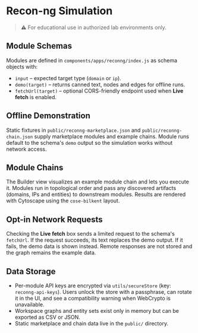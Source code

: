 # Recon-ng Simulation

> ⚠️ For educational use in authorized lab environments only.

## Module Schemas

Modules are defined in `components/apps/reconng/index.js` as schema objects with:

- `input` – expected target type (`domain` or `ip`).
- `demo(target)` – returns canned text, nodes and edges for offline runs.
- `fetchUrl(target)` – optional CORS-friendly endpoint used when **Live fetch** is enabled.

## Offline Demonstration

Static fixtures in `public/reconng-marketplace.json` and `public/reconng-chain.json` supply marketplace modules and example chains. Module runs default to the schema's `demo` output so the simulation works without network access.

## Module Chains

The Builder view visualizes an example module chain and lets you execute it. Modules run in topological order and pass any discovered artifacts (domains, IPs and entities) to downstream modules. Results are rendered with Cytoscape using the `cose-bilkent` layout.

## Opt-in Network Requests

Checking the **Live fetch** box sends a limited request to the schema's `fetchUrl`. If the request succeeds, its text replaces the demo output. If it fails, the demo data is shown instead. Remote responses are not stored and the graph remains the example data.

## Data Storage

 - Per-module API keys are encrypted via `utils/secureStore` (key: `reconng-api-keys`). Users unlock the store with a passphrase, can rotate it in the UI, and see a compatibility warning when WebCrypto is unavailable.
- Workspace graphs and entity sets exist only in memory but can be exported as CSV or JSON.
- Static marketplace and chain data live in the `public/` directory.

